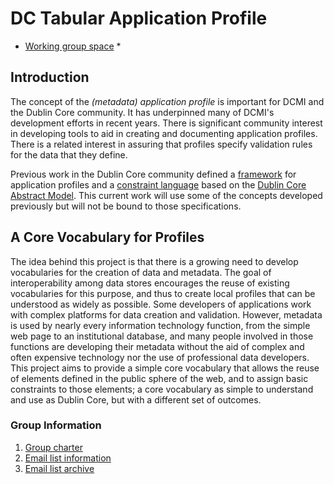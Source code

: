 
# DC Tabular Application Profile

* [Working group space](https://github.com/dcmi/dcap/blob/master/README.md) *

## Introduction

The concept of the <em>(metadata) application profile</em> is important for DCMI and the Dublin Core community. It has underpinned many of DCMI's development efforts in recent years. There is significant community interest in developing tools to aid in creating and documenting application profiles. There is a related interest in assuring that profiles specify validation rules for the data that they define.  

Previous work in the Dublin Core community defined a [framework](/specifications/dublin-core/singapore-framework/) for application profiles and a [constraint language](http://www.dublincore.org/specifications/dublin-core/dc-dsp/) based on the [Dublin Core Abstract Model](http://www.dublincore.org/specifications/dublin-core/abstract-model/). This current work will use some of the concepts developed previously but will not be bound to those specifications.

## A Core Vocabulary for Profiles

The idea behind this project is that there is a growing need to develop vocabularies for the creation of data and metadata. The goal of interoperability among data stores encourages the reuse of existing vocabularies for this purpose, and thus to create local profiles that can be understood as widely as possible. Some developers of applications work with complex platforms for data creation and validation. However, metadata is used by nearly every information technology function, from the simple web page to an institutional database, and many people involved in those functions are developing their metadata without the aid of complex and often expensive technology nor the use of professional data developers. This project aims to provide a simple core vocabulary that allows the reuse of elements defined in the public sphere of the web, and to assign basic constraints to those elements; a core vocabulary as simple to understand and use as Dublin Core, but with a different set of outcomes. 

### Group Information
1. [Group charter](http://www.dublincore.org/groups/application_profiles_ig/)
1. [Email list information](https://lists.dublincore.org/mailman/listinfo/application-profiles-ig)
1. [Email list archive](https://lists.dublincore.org/pipermail/application-profiles-ig/)



